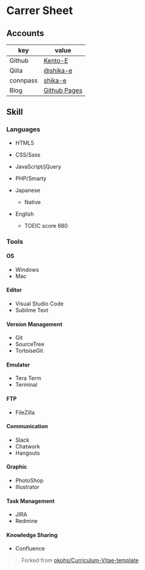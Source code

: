 # Carrer Sheet
## Accounts
|key|value|
|---|-----|
|Github|[Kento-E](https://github.com/Kento-E)|
|Qiita|[@shika-e](http://qiita.com/shika-e)|
|connpass|[shika-e](https://connpass.com/user/Kento-E/)|
|Blog|[Github Pages](https://kento-e.github.io/)|

## Skill
### Languages
- HTML5
- CSS/Sass
- JavaScript/jQuery
- PHP/Smarty

- Japanese
  - Native
- English
  - TOEIC score 680

### Tools
#### OS
- Windows
- Mac
#### Editor
- Visual Studio Code
- Sublime Text
#### Version Management
- Git
 - SourceTree
 - TortoiseGit
#### Emulator
- Tera Term
- Terminal
#### FTP
- FileZilla
#### Communication
- Slack
- Chatwork
- Hangouts
#### Graphic
- PhotoShop
- Illustrator
#### Task Management
- JIRA
- Redmine
#### Knowledge Sharing
- Confluence
  
>Forked from [okohs/Curriculum-Vitae-template](https://github.com/okohs/Curriculum-Vitae-template)

